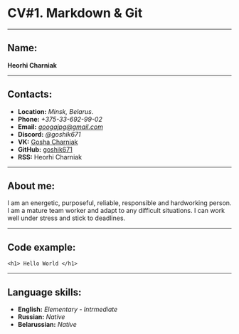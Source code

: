 # CV#1. Markdown & Git
***
## Name:                                         
 **Heorhi Charniak** 
 
***
## Contacts:

* **Location:** *Minsk, Belarus*.
* **Phone:** *+375-33-692-99-02*
* **Email:** *googajpg@gmail.com*
* **Discord:**  *@goshik671*
* **VK:**   [Gosha Charniak](https://vk.com/cjdhwguxhsnxodbajcndldp)
* **GitHub:** [goshik671](https://github.com/goshik671)
* **RSS:** Heorhi Charniak

***

## About me:
I am an energetic, purposeful, reliable, responsible and hardworking person. I am a mature team worker and adapt to any difficult situations. I can work well under stress and stick to deadlines.

***

## Code example:

`<h1> Hello World </h1>`


***
## Language skills:
* **English:** *Elementary - Intrmediate*
* **Russian:** *Native*
* **Belarussian:** *Native*
